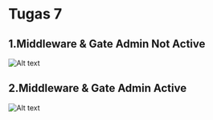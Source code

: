 # Tugas 7

## 1.Middleware & Gate Admin Not Active

![Alt text](screenshot/tugas7/admin_active.png)

## 2.Middleware & Gate Admin Active

![Alt text](screenshot/tugas7/admin_not_active.png)
